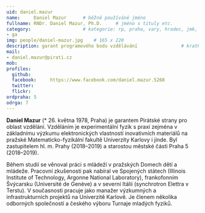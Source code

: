 ```yaml
---
uid: daniel.mazur
name:     Daniel Mazur  	# běžně používáné jméno
fullname: RNDr. Daniel Mazur, Ph.D.  	# jméno s tituly etc.
category:                 	# kategorie: rp, praha, vary, hradec, jmk, senat
- ga
img: people/daniel-mazur.jpg    # 165 x 220
description: garant programového bodu vzdělávání             	# kratký popis, max 160 znaků
mail:
- daniel.mazur@pirati.cz
mob:			  
profiles:
  github:     
  facebook: 	https://www.facebook.com/daniel.mazur.5268
  twitter: 	
  flickr:	
ordpraha: 5
odrga: 7
---
```


**Daniel Mazur** (* 26. května 1978, Praha) je garantem Pirátské strany pro oblast vzdělání. Vzděláním je experimentální fyzik s praxí zejména v základnímu výzkumu elektronických vlastností inovativních materiálů na pražské Matematicko-fyzikální fakultě Univerzity Karlovy i jinde. Byl zastupitelem hl. m. Prahy (2018–2019) a starostou městské části Praha 5 (2018–2019).

Během studií se věnoval práci s mládeží v pražských Domech dětí a mládeže. Pracovní zkušenosti pak nabíral ve Spojených státech (Illinois Institute of Technology, Argonne National Laboratory), frankofonním Švýcarsku (Université de Genève) a v severní Itálii (synchrotron Elettra v Terstu). V současnosti pracuje jako manažer výzkumných a infrastrukturních projektů na Univerzitě Karlově. Je členem několika odborných společností a českého výboru Turnaje mladých fyziků. 
